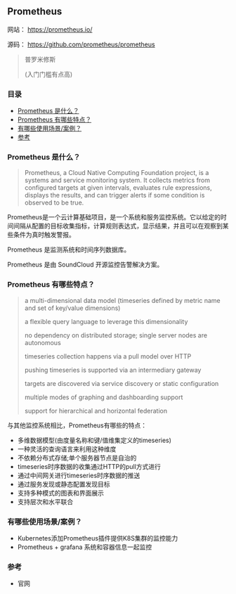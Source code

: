 ## Prometheus

网站： https://prometheus.io/

源码： https://github.com/prometheus/prometheus

> 普罗米修斯
>
> (入门门槛有点高)

### 目录
* [Prometheus 是什么？](#Prometheus-是什么？)
* [Prometheus 有哪些特点？](#Prometheus-有哪些特点？)
* [有哪些使用场景/案例？](#有哪些使用场景/案例？)
* [参考](#参考)

### Prometheus 是什么？
> Prometheus, a Cloud Native Computing Foundation project, is a systems and service monitoring system. It collects metrics from configured targets at given intervals, evaluates rule expressions, displays the results, and can trigger alerts if some condition is observed to be true.

Prometheus是一个云计算基础项目，是一个系统和服务监控系统。它以给定的时间间隔从配置的目标收集指标，计算规则表达式，显示结果，并且可以在观察到某些条件为真时触发警报。

Prometheus 是监测系统和时间序列数据库。

Prometheus 是由 SoundCloud 开源监控告警解决方案。

### Prometheus 有哪些特点？
> a multi-dimensional data model (timeseries defined by metric name and set of key/value dimensions)
>
> a flexible query language to leverage this dimensionality
>
> no dependency on distributed storage; single server nodes are autonomous
>
> timeseries collection happens via a pull model over HTTP
>
> pushing timeseries is supported via an intermediary gateway
>
> targets are discovered via service discovery or static configuration
>
> multiple modes of graphing and dashboarding support
>
> support for hierarchical and horizontal federation

与其他监控系统相比，Prometheus有哪些的特点：
* 多维数据模型(由度量名称和键/值维集定义的timeseries)
* 一种灵活的查询语言来利用这种维度
* 不依赖分布式存储;单个服务器节点是自治的
* timeseries时序数据的收集通过HTTP的pull方式进行
* 通过中间网关进行timeseries时序数据的推送
* 通过服务发现或静态配置发现目标
* 支持多种模式的图表和界面展示
* 支持层次和水平联合

### 有哪些使用场景/案例？
* Kubernetes添加Prometheus插件提供K8S集群的监控能力
* Prometheus + grafana 系统和容器信息一起监控

### 参考
* 官网